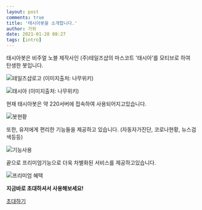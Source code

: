 ```yaml
---
layout: post
comments: true
title: '태시아봇을 소개합니다.'
author: 가위
date: 2021-01-28 08:27
tags: [intro]
---
```


태시아봇은 비주얼 노블 제작사인 (주)테일즈샵의 마스코트 '태시아'를 모티브로 하여 탄생한 봇입니다.

![테일즈샵로고 (이미지출처: 나무위키)](https://namu.wiki/jump/8ed9yv7M37KVn%2Bx2KU%2B3e7SnYqVwutQhPrZrDTnPLJGcMrF0MTxf6R8xaxxmJx9874qI%2FIyLnEpitc9eLajWEr7J9wtLomDU%2Boumg6Git5c%3D)

![태시아 (이미지출처: 나무위키)](https://namu.wiki/jump/LPEvJUAnH5AzYWchTm8%2B5ZJolZncberoK91WdKFaFcizfeiQmA81%2FPD92TXlW9hWf2H1ztLFdWtuBESAf9JukA%3D%3D)


현재 태시아봇은 약 220서버에 접속하여 사용되어지고있습니다.

![봇현황](https://media.discordapp.net/attachments/774801225807429642/804249636520853514/unknown.png)


또한, 유저에게 편리한 기능들을 제공하고 있습니다.
(자동자가진단, 코로나현황, 뉴스검색등등)

![기능사용](https://media.discordapp.net/attachments/774801225807429642/804250870505406474/2021_01_28_16_24_23_108.gif?width=607&height=644)


끝으로 프리미엄기능으로 더욱 차별화된 서비스를 제공하고있습니다.

![프리미엄 혜택](https://media.discordapp.net/attachments/774801225807429642/804252141275185162/unknown.png)


**지금바로 초대하셔서 사용해보세요!**

[초대하기](https://discord.com/oauth2/authorize?client_id=728820788278329424&permissions=8&scope=bot)
